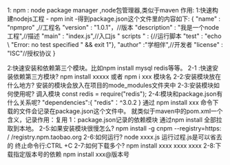 1: npm : node package manager ,node包管理器,类似于maven
作用:
    1:快速构建nodejs工程
        - npm init
        -得到package.json这个文件里的内容如下:
        {
        "name" : "npmpro" ,//工程名
        "version" : "1.0.1"，//版本
        "description" : "我是一个node工程",//描述
        "main" : "index.js",//入口js
        " scripts " : {//运行脚本
             "test" : "echo \ "Error: no test specified \" && exit 1"},
        "author" :"学相伴",//开发者
        "license" : "ISC"//授权协议
        }
        

2:快速安装和依赖第三个模块。比如npm install mysql redis等等。
    2-1 :快速安装依赖第三方模块?
        npm install xxxxx 或者 npm i  xxx 模块名
    2-2:安装模块放在什么地方?
        安装的模块会放入在项目的mode_modules文件夹中
    2-3:安装模块如何使用呢?
        调入模块  const redis = require("redis");
    2-4:模块和package.json有什么关系呢?
        "dependencies":{
            "redis"：^3.0.2
        }
        通过 npm install xxx 命令下载的文件会记录在package.json这个文件中。
        就类似于maven中的pom.xml一个含义，记录作用：复用
        1：package.json记录的依赖模块 通过npm install 全部拉取到本地。
    2-5:如果安装模块很慢怎么?
        npm install -g cnpm --registry=https: / /registry.npm.taobao.org
    2-6:如何运行?
        node xxxx.js 运行过程.js是可以省去的   终止命令行:CTRL +C
    2-7:如何下载多个?
        npm install xxxx xxxx xxxx
    2-8:下载指定版本号的依赖
        npm install xxx@版本号
